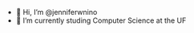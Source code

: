 - 👋 Hi, I’m @jenniferwnino
- 🌱 I’m currently studing Computer Science at the UF


<!---
jenniferwnino/jenniferwnino is a ✨ special ✨ repository because its `README.md` (this file) appears on your GitHub profile.
You can click the Preview link to take a look at your changes.
--->
